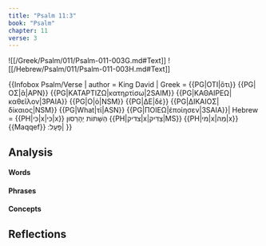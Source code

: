 ```yaml
---
title: "Psalm 11:3"
book: "Psalm"
chapter: 11
verse: 3
---
```

![[/Greek/Psalm/011/Psalm-011-003G.md#Text]]
![[/Hebrew/Psalm/011/Psalm-011-003H.md#Text]]

{{Infobox Psalm/Verse |
  author = King David |
  Greek = {{PG|ΟΤΙ|ὅτι}} {{PG|ΟΣ|ἃ|APN}} {{PG|ΚΑΤΑΡΤΙΖΩ|κατηρτίσω|2SAIM}} {{PG|ΚΑΘΑΙΡΕΩ|καθεῖλον|3PAIA}} {{PG|Ο|ὁ|NSM}} {{PG|ΔΕ|δὲ}} {{PG|ΔΙΚΑΙΟΣ|δίκαιος|NSM}} {{PG|What|τί|ASN}} {{PG|ΠΟΙΕΩ|ἐποίησεν|3SAIA}}|
  Hebrew = {{PH|כִּי|x|כִּי|x}}
הַשָּׁתוֹת
יֵהָרֵסוּן
{{PH|צדיק|x|צַדִּיק|MS}}
{{PH|מי|x|מַה|x}}{{Maqqef}}
פָּעָל
׃|
}}

## Analysis

#### Words

#### Phrases

#### Concepts

## Reflections
